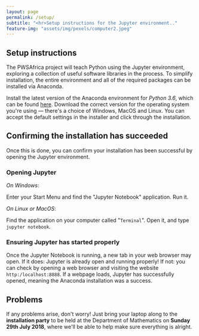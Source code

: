 ```yaml
---
layout: page
permalink: /setup/
subtitle: "<hr>Setup instructions for the Jupyter environment.."
feature-img: "assets/img/pexels/computer2.jpeg"
--- 
```


## Setup instructions

The PWSAfrica project will teach Python using the Jupyter environment, exploring a collection of useful software libraries in the process. To simplify installation, the entire environment and all of the required packages can be installed via Anaconda.

Install the latest version of the Anaconda environment for *Python 3.6*, which can be found [here](https://www.anaconda.com/download). Download the correct version for the operating system you're using — there's a choice of Windows, MacOS and Linux. You can accept the default settings in the installer and click through the installation. 

## Confirming the installation has succeeded

Once this is done, you can confirm your installation has been successful by opening the Jupyter environment.

### Opening Jupyter

*On Windows*:

Enter your Start Menu and find the "Jupyter Notebook" application. Run it.

*On Linux or MacOS*:

Find the application on your computer called "`Terminal`". Open it, and type `jupyter notebook`.

### Ensuring Jupyter has started properly

Once the Jupyter Notebook is running, a new tab in your web browser may open. If it does: Jupyter is already open and running properly! If not: you can check by opening a web browser and visiting the website `http:/localhost:8888`. If a webpage loads, Jupyter has successfully opened, meaning the Anaconda installation was a success.

## Problems

If any problems arise, don't worry! Just bring your laptop along to the **installation party** to be held at the Department of Mathematics on **Sunday 29th July 2018**, where we'll be able to help make sure everything is alright.
